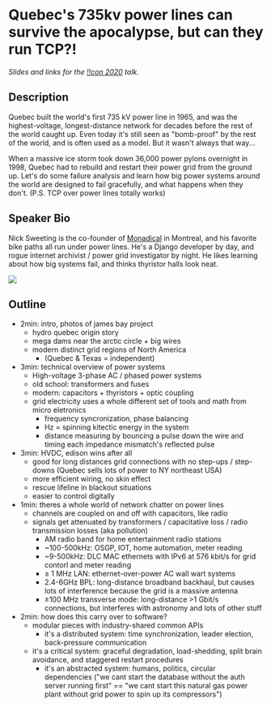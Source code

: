 # Quebec's 735kv power lines can survive the apocalypse, but can they run TCP?!

*Slides and links for the [!!con 2020](http://bangbangcon.com/) talk.*

## Description

Quebec built the world's first 735 kV power line in 1965, and was the highest-voltage, longest-distance network for decades before the rest of the world caught up. Even today it's still seen as "bomb-proof" by the rest of the world, and is often used as a model. But it wasn't always that way...

When a massive ice storm took down 36,000 power pylons overnight in 1998, Quebec had to rebuild and restart their power grid from the ground up. Let's do some failure analysis and learn how big power systems around the world are designed to fail gracefully, and what happens when they don't. (P.S. TCP over power lines totally works)

## Speaker Bio

Nick Sweeting is the co-founder of [Monadical](https://monadical.com) in Montreal, and his favorite bike paths all run under power lines. He's a Django developer by day, and rogue internet archivist / power grid investigator by night. He likes learning about how big systems fail, and thinks thyristor halls look neat.

![](https://upload.wikimedia.org/wikipedia/commons/thumb/0/04/Pole_2_Thyristor_Valve.jpg/600px-Pole_2_Thyristor_Valve.jpg)

## Outline

- 2min: intro, photos of james bay project
	- hydro quebec origin story
	- mega dams near the arctic circle + big wires
  - modern distinct grid regions of North America
    - (Quebec & Texas = independent)
- 3min: technical overview of power systems
	- High-voltage 3-phase AC / phased power systems
	- old school: transformers and fuses
	- modern: capacitors + thyristors + optic coupling
  - grid electricity uses a whole different set of tools and math from micro eletronics
    - frequency syncronization, phase balancing
    - Hz = spinning kitectic energy in the system
    - distance measuring by bouncing a pulse down the wire and timing each impedance mismatch's reflected pulse
- 3min: HVDC, edison wins after all
	- good for long distances grid connections with no step-ups / step-downs (Quebec sells lots of power to NY northeast USA)
	- more efficient wiring, no skin effect
	- rescue lifeline in blackout situations
	- easier to control digitally
- 1min: theres a whole world of network chatter on power lines
    - channels are coupled on and off with capacitors, like radio
    - signals get attenuated by transformers / capacitative loss / radio transmission losses (aka pollution)
		- AM radio band for home entertainment radio stations
		- ~100-500kHz: OSGP, IOT, home automation, meter reading
		- ~9-500kHz: DLC MAC ethernets with IPv6 at 576 kbit/s for grid contorl and meter reading
		- ≥ 1 MHz LAN: ethernet-over-power AC wall wart systems
		- 2.4-6GHz BPL: long-distance broadband backhaul, but causes lots of interference because the grid is a massive antenna
		- ≥100 MHz transverse mode: long-distance >1 Gbit/s connections, but interferes with astronomy and lots of other stuff
- 2min: how does this carry over to software?
  - modular pieces with industry-shared common APIs
	- it's a distributed system: time synchronization, leader election, back-pressure communication
  - it's a critical system: graceful degradation, load-shedding, split brain avoidance, and staggered restart procedures
	- it's an abstracted system: humans, politics, circular dependencies ("we cant start the database without the auth server running first" == "we cant start this natural gas power plant without grid power to spin up its compressors")
